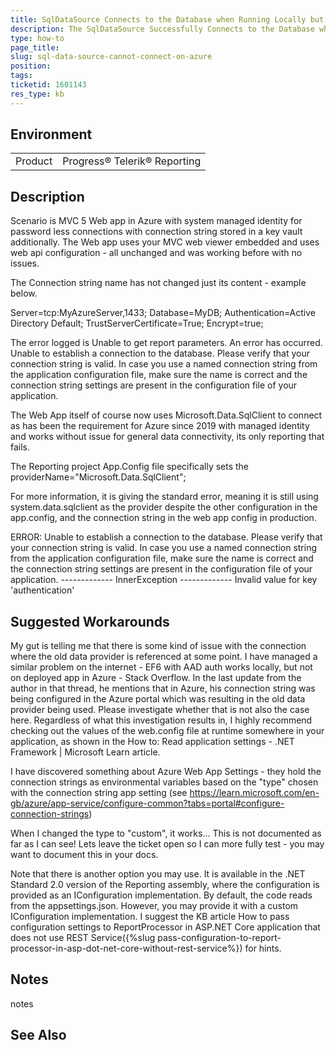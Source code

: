 ```yaml
---
title: SqlDataSource Connects to the Database when Running Locally but Fails on Azure
description: The SqlDataSource Successfully Connects to the Database when Running Locally but Fails when Deployed on Azure as the Connection Strings Defined in Azure Portal Override Those in the Web.config files
type: how-to
page_title: 
slug: sql-data-source-cannot-connect-on-azure
position: 
tags: 
ticketid: 1601143
res_type: kb
---
```


## Environment
<table>
	<tbody>
		<tr>
			<td>Product</td>
			<td>Progress® Telerik® Reporting</td>
		</tr>
	</tbody>
</table>


## Description
Scenario is MVC 5 Web app in Azure with system managed identity for password less connections with connection string stored in a key vault additionally. The Web app uses your MVC web viewer embedded and uses web api configuration - all unchanged and was working before with no issues.

The Connection string name has not changed just its content - example below.

Server=tcp:MyAzureServer,1433; Database=MyDB; Authentication=Active Directory Default; TrustServerCertificate=True; Encrypt=true;

The error logged is Unable to get report parameters. An error has occurred. Unable to establish a connection to the database. Please verify that your connection string is valid. In case you use a named connection string from the application configuration file, make sure the name is correct and the connection string settings are present in the configuration file of your application.

The Web App itself of course now uses Microsoft.Data.SqlClient to connect as has been the requirement for Azure since 2019 with managed identity and works without issue for general data connectivity, its only reporting that fails.

The Reporting project App.Config file specifically sets the providerName="Microsoft.Data.SqlClient";

For more information, it is giving the standard error, meaning it is still using system.data.sqlclient as the provider despite the other configuration in the app.config, and the connection string in the web app config in production.

ERROR:
Unable to establish a connection to the database. Please verify that your connection string is valid. In case you use a 
named connection string from the application configuration file, make sure the name is correct and the connection string 
settings are present in the configuration file of your application.
------------- InnerException -------------
Invalid value for key 'authentication'

## Suggested Workarounds
My gut is telling me that there is some kind of issue with the connection where the old data provider is referenced at some point. I have managed a similar problem on the internet - EF6 with AAD auth works locally, but not on deployed app in Azure - Stack Overflow. In the last update from the author in that thread, he mentions that in Azure, his connection string was being configured in the Azure portal which was resulting in the old data provider being used. Please investigate whether that is not also the case here. Regardless of what this investigation results in, I highly recommend checking out the values of the web.config file at runtime somewhere in your application, as shown in the How to: Read application settings - .NET Framework | Microsoft Learn article.



I have discovered something about Azure Web App Settings - they hold the connection strings as environmental variables based on the "type" chosen with the connection string app setting (see https://learn.microsoft.com/en-gb/azure/app-service/configure-common?tabs=portal#configure-connection-strings)

When I changed the type to "custom", it works... This is not documented as far as I can see!
Lets leave the ticket open so I can more fully test - you may want to document this in your docs.



Note that there is another option you may use. It is available in the .NET Standard 2.0 version of the Reporting assembly, where the configuration is provided as an IConfiguration implementation. By default, the code reads from the appsettings.json. However, you may provide it with a custom IConfiguration implementation. I suggest the KB article How to pass configuration settings to ReportProcessor in ASP.NET Core application that does not use REST Service({%slug pass-configuration-to-report-processor-in-asp-dot-net-core-without-rest-service%}) for hints.

## Notes
notes

## See Also

